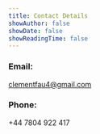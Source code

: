 ```yaml
---
title: Contact Details
showAuthor: false
showDate: false
showReadingTime: false
---
```


### Email:

clementfau4@gmail.com

### Phone:

+44 7804 922 417   

